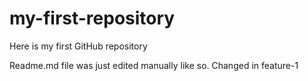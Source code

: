 # my-first-repository
Here is my first GitHub repository

Readme.md file was just edited manually like so. Changed in feature-1
